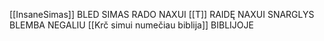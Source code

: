 [[InsaneSimas]] BLED SIMAS RADO NAXUI [[T]] RAIDĘ NAXUI SNARGLYS BLEMBA NEGALIU [[Krč simui numečiau biblija]] BIBLIJOJE